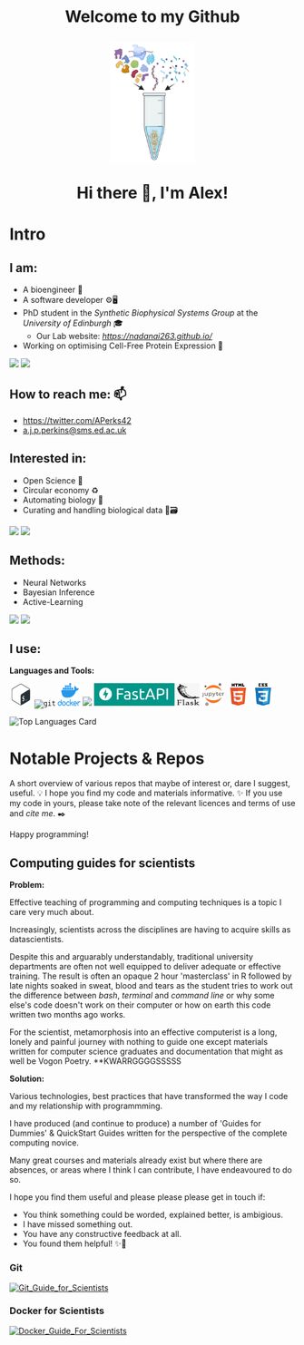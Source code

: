 <h1 align="center">
  
Welcome to my Github


<p align="center">
  <img width="150" src="https://github.com/aperkins19/aperkins19/blob/main/cfpslogo.png" />
</p>  

  
Hi there 👋, I'm Alex!

</h1>

# Intro


## I am:
* A bioengineer 🧬
* A software developer ⚙🖥️
* PhD student in the *Synthetic Biophysical Systems Group* at the *University of Edinburgh* 🎓
  - Our Lab website: *https://nadanai263.github.io/*
* Working on optimising Cell-Free Protein Expression 🧪


<img height="200" src="https://thumbs.gfycat.com/FearlessMetallicGreathornedowl-size_restricted.gif" /> <img height="200" src="https://thumbs.gfycat.com/BadSecondaryHapuka-size_restricted.gif" />

## How to reach me: 📫
* https://twitter.com/APerks42
* a.j.p.perkins@sms.ed.ac.uk

## Interested in:
* Open Science 🌱
* Circular economy ♻️
* Automating biology 🤖
* Curating and handling biological data 💾🗃️


<img height="200" src="https://thumbs.gfycat.com/DistantBreakableArrowana-size_restricted.gif" /> <img height="200" src="https://thumbs.gfycat.com/DetailedPotableBobolink-size_restricted.gif" />

## Methods:
* Neural Networks
* Bayesian Inference
* Active-Learning


<img height="200" src="https://thumbs.gfycat.com/BarrenUntimelyHairstreakbutterfly-size_restricted.gif" /> <img height="200" src="https://thumbs.gfycat.com/BrightAbandonedEarwig-size_restricted.gif" />


## I use:


**Languages and Tools:**  

<code><img src="https://raw.githubusercontent.com/devicons/devicon/master/icons/bash/bash-original.svg" alt="bash" width="40" height="40"/></code>
<code><img src="https://www.vectorlogo.zone/logos/git-scm/git-scm-icon.svg" alt="git" width="40" height="40"/></code>
<code><img src="https://github.com/aperkins19/aperkins19/blob/main/dockerlogo.png" alt="docker" width="40" height="40"/></code>
<code><img height="40" src="https://raw.githubusercontent.com/shinokada/shinokada/master/assets/python.png"></code>
<code><img src="https://github.com/aperkins19/aperkins19/blob/main/fastapilogo.png" alt="FastApi" height="40"/></code>
<code><img src="https://github.com/aperkins19/aperkins19/blob/main/flask.jpg" alt="Flask" width="40" height="40"/></code>
<code><img src="https://raw.githubusercontent.com/devicons/devicon/master/icons/jupyter/jupyter-original-wordmark.svg" alt="Jupyter" width="40" height="40"/></code>
<code><img src="https://raw.githubusercontent.com/devicons/devicon/master/icons/html5/html5-original-wordmark.svg" alt="html5" width="40" height="40"/></code>
<code><img src="https://raw.githubusercontent.com/devicons/devicon/master/icons/css3/css3-original-wordmark.svg" alt="css3" width="40" height="40"/></code>


![Top Languages Card](https://github-readme-stats.vercel.app/api/top-langs/?username=aperkins19)

# Notable Projects & Repos

A short overview of various repos that maybe of interest or, dare I suggest, useful. 💡
I hope you find my code and materials informative. ✨
If you use my code in yours, please take note of the relevant licences and terms of use and *cite me*. ✒️

Happy programming! 

## Computing guides for scientists

**Problem:**

Effective teaching of programming and computing techniques is a topic I care very much about.

Increasingly, scientists across the disciplines are having to acquire skills as datascientists.

Despite this and arguarably understandably, traditional university departments are often not well equipped to deliver adequate or effective training. The result is often an opaque 2 hour 'masterclass' in R followed by late nights soaked in sweat, blood and tears as the student tries to work out the difference between *bash*, *terminal* and *command line* or why some else's code doesn't work on their computer or how on earth this code written two months ago works.

For the scientist, metamorphosis into an effective computerist is a long, lonely and painful journey with nothing to guide one except materials written for computer science graduates and documentation that might as well be Vogon Poetry. **KWARRGGGGSSSSS 

**Solution:**

Various technologies, best practices that have transformed the way I code and my relationship with programmming. 

I have produced (and continue to produce) a number of 'Guides for Dummies' & QuickStart Guides written for the perspective of the complete computing novice. 

Many great courses and materials already exist but where there are absences, or areas where I think I can contribute, I have endeavoured to do so.

I hope you find them useful and please please please get in touch if:

* You think something could be worded, explained better, is ambigious.
* I have missed something out.
* You have any constructive feedback at all.
* You found them helpful! ✨🌱


### Git

[![Git_Guide_for_Scientists](https://github-readme-stats.vercel.app/api/pin/?username=aperkins19&repo=Git_Guide_for_Scientists&show_owner=true)](https://github.com/aperkins19/Git_Guide_for_Scientists)

### Docker for Scientists

[![Docker_Guide_For_Scientists](https://github-readme-stats.vercel.app/api/pin/?username=aperkins19&repo=Docker_Guide_For_Scientists&show_owner=true)](https://github.com/aperkins19/Docker_Guide_For_Scientists)

